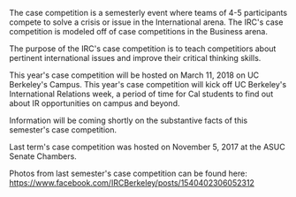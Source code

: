 The case competition is a semesterly event where teams of 4-5 participants compete to solve a crisis or issue in the International arena. The IRC's case competition is modeled off of case competitions in the Business arena.



The purpose of the IRC's case competition is to teach competitiors about pertinent international issues and improve their critical thinking skills.



This year's case competition will be hosted on March 11, 2018 on UC Berkeley's Campus. This year's case competition will kick off UC Berkeley's International Relations week, a period of time for Cal students to find out about IR opportunities on campus and beyond.



Information will be coming shortly on the substantive facts of this semester's case competition.



Last term's case competition was hosted on November 5, 2017 at the ASUC Senate Chambers.



Photos from last semester's case competition can be found here: https://www.facebook.com/IRCBerkeley/posts/1540402306052312
